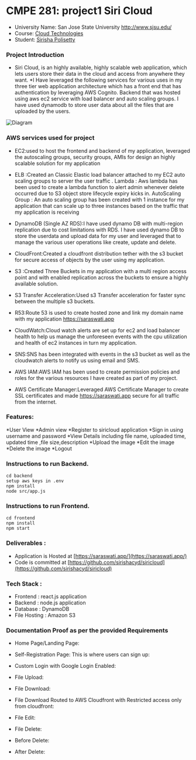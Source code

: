 # CMPE 281: project1 Siri Cloud
*	University Name: San Jose State University http://www.sjsu.edu/ 
*	Course: [Cloud Technologies](http://info.sjsu.edu/web-dbgen/catalog/courses/CMPE281.html)
*	Student: [Sirisha Polisetty](https://www.linkedin.com/in/sirishapolisetty/)

### Project Introduction
* Siri Cloud, is an highly available, highly scalable web application, which lets users store their data in the cloud and access from anywhere they want. 
*I Have leveraged the following services for various uses in my three tier web application architecture which has a front end that has authentication  by leveraging AWS Cognito. Backend that was hosted using  aws ec2 service with load balancer and auto scaling groups.  I have used dynamodb to store user data about all the files that are uploaded by the users. 

![Diagram](/Users/siri/desktop/Diagram.jpg)



### AWS services used for project

* EC2:used to host the frontend and backend of my application, leveraged the autoscaling groups, security groups, AMIs for design an highly scalable solution for my application 
 
* ELB :Created an Classic Elastic load balancer attached to my EC2 auto scaling groups to server the user traffic .
Lambda : Aws lambda has been used to create a lambda function to alert admin whenever delete occurred due to S3 object store lifecycle expiry kicks in.
AutoScaling Group :  An auto scaling group has been created with 1 instance for my application that can scale up to three instances based on the traffic that my application is receiving

* DynamoDB (Single AZ RDS):I have used dynamo DB with multi-region replication due to cost limitations with RDS.  I have used dynamo DB to store the userdata and upload data for my user and leveraged that to manage the various user operations like create, update and delete.

* CloudFront:Created a cloudfront distribution tether with the s3 bucket for secure access of objects by the user using my application.

* S3 :Created Three Buckets in my application with a multi region access point and with enabled replication across the buckets to ensure a highly available solution.
* S3 Transfer Acceleration:Used s3 Transfer acceleration for faster sync between the multiple s3 buckets.

* R53:Route 53 is used to create hosted zone and link my domain name with my application https://saraswati.app	

* CloudWatch:Cloud watch alerts are set up for ec2 and load balancer health to help us manage the unforeseen events with the cpu utilization and health of ec2 instances in turn my application. 

* SNS:SNS has been integrated with events in the s3 bucket as well as the cloudwatch alerts to notify us using email and SMS.

* AWS  IAM:AWS IAM has been used to create permission policies and roles for the various resources I have created as part of my project.

* AWS Certificate Manager:Leveraged AWS Certificate Manager to create SSL certificates and made https://saraswati.app  secure for all traffic from the internet.


### Features:
*User View
*Admin view
*Register to siricloud application
*Sign in using username and password
*View Details including file name, uploaded time, updated time ,file size,description
*Upload the image
*Edit the image
*Delete the image
*Logout


### Instructions to run Backend.

```
cd backend
setup aws keys in .env
npm install
node src/app.js
```


### Instructions to run Frontend.

```
cd frontend
npm install
npm start
```

### Deliverables :

- Application is Hosted at [https://saraswati.app/](https://saraswati.app/)
- Code is committed at [https://github.com/sirishacyd/siricloud](https://github.com/sirishacyd/siricloud)


### Tech Stack :

- Frontend : react.js application
- Backend : node.js application
- Database : DynamoDB
- File Hosting : Amazon S3


### Documentation Proof as per the provided Requirements

* Home Page/Landing Page:

* Self-Registration Page:  This is where users can sign up:

* Custom Login with Google Login Enabled:

* File Upload: 

* File Download:

* File Download Routed to AWS Cloudfront with Restricted access only from cloudfront:

* File Edit: 

* File Delete:

* Before Delete:

* After Delete:
